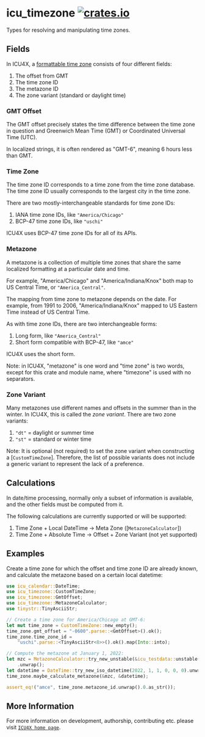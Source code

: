 # icu_timezone [![crates.io](https://img.shields.io/crates/v/icu_timezone)](https://crates.io/crates/icu_timezone)

Types for resolving and manipulating time zones.

## Fields

In ICU4X, a [formattable time zone](CustomTimeZone) consists of four different fields:

1. The offset from GMT
2. The time zone ID
3. The metazone ID
4. The zone variant (standard or daylight time)

### GMT Offset

The GMT offset precisely states the time difference between the time zone in question and
Greenwich Mean Time (GMT) or Coordinated Universal Time (UTC).

In localized strings, it is often rendered as "GMT-6", meaning 6 hours less than GMT.

### Time Zone

The time zone ID corresponds to a time zone from the time zone database. The time zone ID
usually corresponds to the largest city in the time zone.

There are two mostly-interchangeable standards for time zone IDs:

1. IANA time zone IDs, like `"America/Chicago"`
2. BCP-47 time zone IDs, like `"uschi"`

ICU4X uses BCP-47 time zone IDs for all of its APIs.

### Metazone

A metazone is a collection of multiple time zones that share the same localized formatting
at a particular date and time.

For example, "America/Chicago" and "America/Indiana/Knox" both map to US Central Time, or
`"America_Central"`.

The mapping from time zone to metazone depends on the date. For example, from 1991 to 2006,
"America/Indiana/Knox" mapped to US Eastern Time instead of US Central Time.

As with time zone IDs, there are two interchangeable forms:

1. Long form, like `"America_Central"`
2. Short form compatible with BCP-47, like `"amce"`

ICU4X uses the short form.

Note: in ICU4X, "metazone" is one word and "time zone" is two words, except for this crate
and module name, where "timezone" is used with no separators.

### Zone Variant

Many metazones use different names and offsets in the summer than in the winter. In ICU4X,
this is called the _zone variant_. There are two zone variants:

1. `"dt"` = daylight or summer time
2. `"st"` = standard or winter time

Note: It is optional (not required) to set the zone variant when constructing a
[`CustomTimeZone`]. Therefore, the list of possible variants does not include a generic variant
to represent the lack of a preference.

## Calculations

In date/time processing, normally only a subset of information is available, and the other
fields must be computed from it.

The following calculations are currently supported or will be supported:

1. Time Zone + Local DateTime → Meta Zone ([`MetazoneCalculator`])
2. Time Zone + Absolute Time → Offset + Zone Variant (not yet supported)

## Examples

Create a time zone for which the offset and time zone ID are already known, and calculate
the metazone based on a certain local datetime:

```rust
use icu_calendar::DateTime;
use icu_timezone::CustomTimeZone;
use icu_timezone::GmtOffset;
use icu_timezone::MetazoneCalculator;
use tinystr::TinyAsciiStr;

// Create a time zone for America/Chicago at GMT-6:
let mut time_zone = CustomTimeZone::new_empty();
time_zone.gmt_offset = "-0600".parse::<GmtOffset>().ok();
time_zone.time_zone_id =
    "uschi".parse::<TinyAsciiStr<8>>().ok().map(Into::into);

// Compute the metazone at January 1, 2022:
let mzc = MetazoneCalculator::try_new_unstable(&icu_testdata::unstable())
    .unwrap();
let datetime = DateTime::try_new_iso_datetime(2022, 1, 1, 0, 0, 0).unwrap();
time_zone.maybe_calculate_metazone(&mzc, &datetime);

assert_eq!("amce", time_zone.metazone_id.unwrap().0.as_str());
```

## More Information

For more information on development, authorship, contributing etc. please visit [`ICU4X home page`](https://github.com/unicode-org/icu4x).
